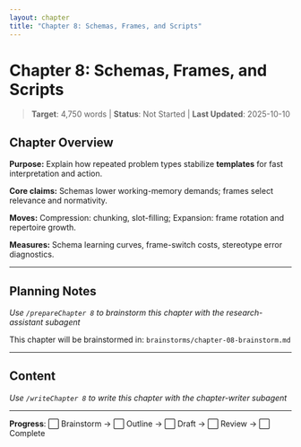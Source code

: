 ```yaml
---
layout: chapter
title: "Chapter 8: Schemas, Frames, and Scripts"
---
```


# Chapter 8: Schemas, Frames, and Scripts

> **Target**: 4,750 words | **Status**: Not Started | **Last Updated**: 2025-10-10

## Chapter Overview

**Purpose:** Explain how repeated problem types stabilize **templates** for fast interpretation and action.

**Core claims:** Schemas lower working-memory demands; frames select relevance and normativity.

**Moves:** Compression: chunking, slot-filling; Expansion: frame rotation and repertoire growth.

**Measures:** Schema learning curves, frame-switch costs, stereotype error diagnostics.

---

## Planning Notes

*Use `/prepareChapter 8` to brainstorm this chapter with the research-assistant subagent*

This chapter will be brainstormed in: `brainstorms/chapter-08-brainstorm.md`

---

## Content

*Use `/writeChapter 8` to write this chapter with the chapter-writer subagent*

---

**Progress**: ⬜ Brainstorm → ⬜ Outline → ⬜ Draft → ⬜ Review → ⬜ Complete

<script src="https://hypothes.is/embed.js" async></script>
